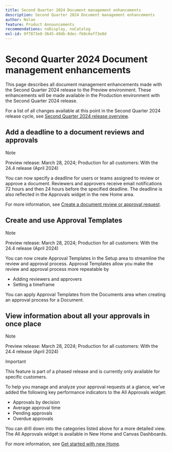 ```yaml
---
title: Second Quarter 2024 Document management enhancements
description: Second Quarter 2024 Document management enhancements
author: Nolan
feature: Product Announcements
recommendations: noDisplay, noCatalog
exl-id: 9f7873e0-3645-49db-8dec-fb0c6eff3e8d
---
```

# Second Quarter 2024 Document management enhancements

This page describes all document management enhancements made with the Second Quarter 2024 release to the Preview environment. These enhancements will be made available in the Production environment with the Second Quarter 2024 release.

For a list of all changes available at this point in the Second Quarter 2024 release cycle, see [Second Quarter 2024 release overview](/help/quicksilver/product-announcements/product-releases/24-q2-release-activity/24-q2-release-overview.md).

## Add a deadline to a document reviews and approvals

>[!NOTE]
>
>Preview release: March 28, 2024; Production for all customers: With the 24.4 release (April 2024)

You can now specify a deadline for users or teams assigned to review or approve a document. Reviewers and approvers receive email notifications 72 hours and then 24 hours before the specified deadline. The deadline is also reflected in the Approvals widget in the new Home area.

For more information, see [Create a document review or approval request](/help/quicksilver/review-and-approve-work/document-reviews-and-approvals/manage-document-approvals/create-a-document-approval.md).

## Create and use Approval Templates

>[!NOTE]
>
>Preview release: March 28, 2024; Production for all customers: With the 24.4 release (April 2024)

You can now create Approval Templates in the Setup area to streamline the review and approval process. Approval Templates allow you make the review and approval process more repeatable by 

* Adding reviewers and approvers
* Setting a timeframe

You can apply Approval Templates from the Documents area when creating an approval process for a Document. 

<!-- For more information, see [Create an Approval Template](/help/quicksilver/review-and-approve-work/document-reviews-and-approvals/manage-document-approvals/create-approval-template.md). -->

## View information about all your approvals in once place

>[!NOTE]
>
>Preview release: March 28, 2024; Production for all customers: With the 24.4 release (April 2024)

>[!IMPORTANT]
>
>This feature is part of a phased release and is currently only available for specific customers.

To help you manage and analyze your approval requests at a glance, we've added the following key performance indicators to the All Approvals widget:

* Approvals by decision
* Average approval time
* Pending approvals
* Overdue approvals

You can drill down into the categories listed above for a more detailed view. The All Approvals widget is available in New Home and Canvas Dashboards.

For more information, see [Get started with new Home](/help/quicksilver/workfront-basics/using-home/new-home/get-started-with-new-home.md).
